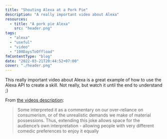 ```yaml
---
title: "Shouting Alexa at a Pork Pie"
description: "A really important video about Alexa"
resources:
  - title: "A pork pie Alexa"
    src: "header.png"
tags:
  - "alexa"
  - "useful"
  - "video"
  - "100DaysToOffload"
fmContentType: "blog"
date: "2022-03-21T20:44:52+07:00"
cover: "./header.png"
---
```


This really important video about Alexa is a great example of how to use the Alexa API to create a skill. Not really, but watch it until the end to understand ;)

From [the videos description](https://www.youtube.com/watch?v=oCkcoNYbbuU):

> Some interpreted it as a commentary on our over-reliance on consumerism, or of the unrealistic demands we make of material possessions. Thus, extending this joke allows space for the audience’s own interpretation - allowing people with very different comedic preferences to enjoy it equally

<lite-youtube videoid="oCkcoNYbbuU" />
